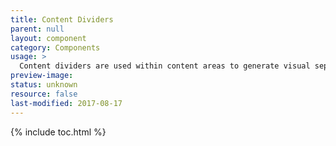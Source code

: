 ```yaml
---
title: Content Dividers
parent: null
layout: component
category: Components
usage: >
  Content dividers are used within content areas to generate visual seperation. This seperation help to increase user understanding by segmenting information into distinct groups.
preview-image:
status: unknown
resource: false
last-modified: 2017-08-17
---
```


{% include toc.html %}
